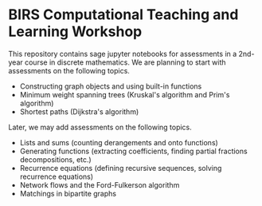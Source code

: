 # BIRS Computational Teaching and Learning Workshop

This repository contains sage jupyter notebooks for assessments in a 2nd-year course in discrete mathematics.  We are planning to start with assessments on the following topics.
- Constructing graph objects and using built-in functions
- Minimum weight spanning trees (Kruskal's algorithm and Prim's algorithm)
- Shortest paths (Dijkstra's algorithm)

Later, we may add assessments on the following topics.
- Lists and sums (counting derangements and onto functions)
- Generating functions (extracting coefficients, finding partial fractions decompositions, etc.)
- Recurrence equations (defining recursive sequences, solving recurrence equations)
- Network flows and the Ford-Fulkerson algorithm
- Matchings in bipartite graphs
